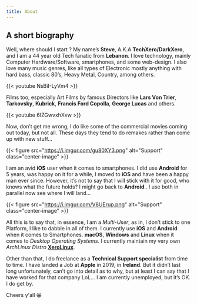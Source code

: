```yaml
---
title: About
---
```


## A short biography

Well, where should I start ? My name’s **Steve**, A.K.A **TechXero/DarkXero**, and I am a 44 year old Tech fanatic from **Lebanon**. I love technology, mainly Computer Hardware/Software, smartphones, and some web-design. I also love many music genres, like all types of Electronic mostly anything with hard bass, classic 80’s, Heavy Metal, Country, among others.

{{< youtube NsBiI-LyVm4 >}}<br />

Films too, especially Art Films by famous Directors like **Lars Von Trier**, **Tarkovsky**, **Kubrick**, **Francis Ford Copolla**, **George Lucas** and others.

{{< youtube 6IZGwvxhXvw >}}<br />

Now, don’t get me wrong, I do like some of the commercial movies coming out today, but not all. These days they tend to do remakes rather than come up with new stuff…

{{< figure src="https://i.imgur.com/gu80XY3.png" alt="Support" class="center-image" >}}<br />

I am an avid **iOS** user when it comes to smartphones. I did use **Android** for 5 years, was happy on it for a while, I moved to **iOS** and have been a happy man ever since.
However, it’s not to say that I will stick with it for good, who knows what the future holds? I might go back to **Android**.. I use both in parallel now see where I will land…

{{< figure src="https://i.imgur.com/V8UErup.png" alt="Support" class="center-image" >}}<br />

All this is to say that, in essence, I am a *Multi-User*, as in, I don’t stick to one Platform, I like to dabble in all of them. I currently use **iOS** and **Android** when it comes to Smartphones. **macOS**, **Windows** and **Linux** when it comes to *Desktop Operating Systems*. I currently maintain my very own *ArchLinux Distro* **[XeroLinux](https://xerolinux.xyz)**.

Other than that, I do freelance as a **Technical Support specialist** from time to time. I have landed a Job at **Apple** in 2019, in **Ireland**. But it didn’t last long unfortunately, can’t go into detail as to why, but at least I can say that I have worked for that company LoL… I am currently unemployed, but it’s OK. I do get by.

Cheers y'all 😀
